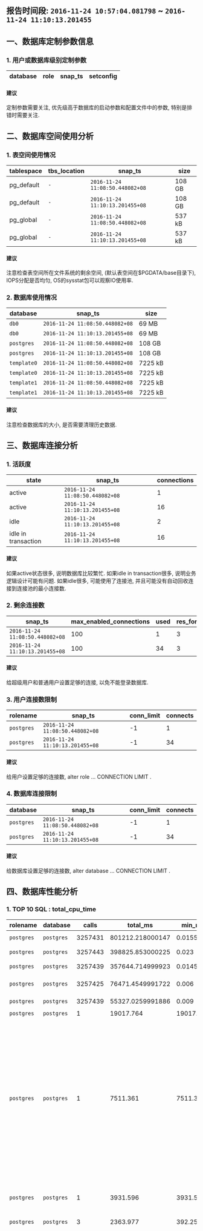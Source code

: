 ## 报告时间段: ```2016-11-24 10:57:04.081798``` ~ ```2016-11-24 11:10:13.201455```    
  
## 一、数据库定制参数信息
  
### 1. 用户或数据库级别定制参数
  
database | role | snap_ts | setconfig
---|---|---|---
  
#### 建议
  
定制参数需要关注, 优先级高于数据库的启动参数和配置文件中的参数, 特别是排错时需要关注.  
  
## 二、数据库空间使用分析
  
### 1. 表空间使用情况
  
tablespace | tbs_location | snap_ts | size
---|---|---|---
pg_default | ```-``` | ```2016-11-24 11:08:50.448082+08``` | 108 GB
pg_default | ```-``` | ```2016-11-24 11:10:13.201455+08``` | 108 GB
pg_global | ```-``` | ```2016-11-24 11:08:50.448082+08``` | 537 kB
pg_global | ```-``` | ```2016-11-24 11:10:13.201455+08``` | 537 kB
  
#### 建议
  
注意检查表空间所在文件系统的剩余空间, (默认表空间在$PGDATA/base目录下), IOPS分配是否均匀, OS的sysstat包可以观察IO使用率.  
  
### 2. 数据库使用情况
  
database | snap_ts | size
---|---|---
```db0``` | ```2016-11-24 11:08:50.448082+08``` | 69 MB
```db0``` | ```2016-11-24 11:10:13.201455+08``` | 69 MB
```postgres``` | ```2016-11-24 11:08:50.448082+08``` | 108 GB
```postgres``` | ```2016-11-24 11:10:13.201455+08``` | 108 GB
```template0``` | ```2016-11-24 11:08:50.448082+08``` | 7225 kB
```template0``` | ```2016-11-24 11:10:13.201455+08``` | 7225 kB
```template1``` | ```2016-11-24 11:08:50.448082+08``` | 7225 kB
```template1``` | ```2016-11-24 11:10:13.201455+08``` | 7225 kB
  
#### 建议
  
注意检查数据库的大小, 是否需要清理历史数据.  
  
## 三、数据库连接分析
  
### 1. 活跃度
  
state | snap_ts | connections
---|---|---
active | ```2016-11-24 11:08:50.448082+08``` | 1
active | ```2016-11-24 11:10:13.201455+08``` | 16
idle | ```2016-11-24 11:10:13.201455+08``` | 2
idle in transaction | ```2016-11-24 11:10:13.201455+08``` | 16
  
#### 建议
  
如果active状态很多, 说明数据库比较繁忙. 如果idle in transaction很多, 说明业务逻辑设计可能有问题. 如果idle很多, 可能使用了连接池, 并且可能没有自动回收连接到连接池的最小连接数.  
  
### 2. 剩余连接数
  
snap_ts | max_enabled_connections | used | res_for_super | res_for_normal
---|---|---|---|---
```2016-11-24 11:08:50.448082+08``` | 100 | 1 | 3 | 96
```2016-11-24 11:10:13.201455+08``` | 100 | 34 | 3 | 63
  
#### 建议
  
给超级用户和普通用户设置足够的连接, 以免不能登录数据库.  
  
### 3. 用户连接数限制
  
rolename | snap_ts | conn_limit | connects
---|---|---|---
```postgres``` | ```2016-11-24 11:08:50.448082+08``` | -1 | 1
```postgres``` | ```2016-11-24 11:10:13.201455+08``` | -1 | 34
  
#### 建议
  
给用户设置足够的连接数, alter role ... CONNECTION LIMIT .  
  
### 4. 数据库连接限制
  
database | snap_ts | conn_limit | connects
---|---|---|---
```postgres``` | ```2016-11-24 11:08:50.448082+08``` | -1 | 1
```postgres``` | ```2016-11-24 11:10:13.201455+08``` | -1 | 34
  
#### 建议
  
给数据库设置足够的连接数, alter database ... CONNECTION LIMIT .  
  
## 四、数据库性能分析
  
### 1. TOP 10 SQL : total_cpu_time
  
rolename | database | calls | total_ms | min_ms | max_ms | mean_ms | stddev_ms | rows | shared_blks_hit | shared_blks_read | shared_blks_dirtied | shared_blks_written | local_blks_hit | local_blks_read | local_blks_dirtied | shared_blks_written | temp_blks_read | temp_blks_written | blk_read_time | blk_write_time | query
---|---|---|---|---|---|---|---|---|---|---|---|---|---|---|---|---|---|---|---|---|---
```postgres``` | ```postgres``` | 3257431 | 801212.218000147 | 0.0155 | 661.5295 | 0.228815984402593 | 2.67856748675768 | 3257431 | 126748340 | 2100 | 12197 | 0 | 0 | 0 | 0 | 0 | 0 | 0 | 0 | 0 |  ```UPDATE pgbench_branches SET bbalance = bbalance + $1 WHERE bid = $2;```
```postgres``` | ```postgres``` | 3257443 | 398825.853000225 | 0.023 | 648.646 | 0.124109951147548 | 4.6639211699234 | 3257443 | 17604282 | 2921 | 2476560 | 0 | 0 | 0 | 0 | 0 | 0 | 0 | 0 | 0 |  ```UPDATE pgbench_accounts SET abalance = abalance + $1 WHERE aid = $2;```
```postgres``` | ```postgres``` | 3257439 | 357644.714999923 | 0.0145 | 653.85 | 0.102480527524248 | 1.36301121326012 | 3257439 | 114801162 | 905 | 27190 | 0 | 0 | 0 | 0 | 0 | 0 | 0 | 0 | 0 |  ```UPDATE pgbench_tellers SET tbalance = tbalance + $1 WHERE tid = $2;```
```postgres``` | ```postgres``` | 3257425 | 76471.4549991722 | 0.006 | 462.702 | 0.0232362901295874 | 1.77897215668638 | 3257425 | 3365375 | 20746 | 23380 | 0 | 0 | 0 | 0 | 0 | 0 | 0 | 0 | 0 |  ```INSERT INTO pgbench_history (tid, bid, aid, delta, mtime) VALUES ($1, $2, $3, $4, CURRENT_TIMESTAMP);```
```postgres``` | ```postgres``` | 3257439 | 55327.0259991886 | 0.009 | 18.772 | 0.0170636195451918 | 0.040562028155207 | 3257439 | 13227016 | 0 | 0 | 0 | 0 | 0 | 0 | 0 | 0 | 0 | 0 | 0 |  ```SELECT abalance FROM pgbench_accounts WHERE aid = $1;```
```postgres``` | ```postgres``` | 1 | 19017.764 | 19017.764 | 19017.764 | 19017.764 | 0 | 1 | 2631936 | 2100 | 2130 | 0 | 0 | 0 | 0 | 0 | 14163 | 14081 | 0 | 0 |  ```select snap_database();```
```postgres``` | ```postgres``` | 1 | 7511.361 | 7511.361 | 7511.361 | 7511.361 | 0 | 0 | 816723 | 3 | 6 | 0 | 0 | 0 | 0 | 0 | 225 | 211 | 0 | 0 |  ```create table IF NOT EXISTS snap_pg_rel_space_bucket as select 1::int8 snap_id, now() snap_ts, current_database(), buk this_buk_no, cnt rels_in_this_buk, pg_size_pretty(min) buk_min, pg_size_pretty(max) buk_max from  (   select row_number() over (partition by buk order by tsize), tsize, buk, min(tsize) over (partition by buk),max(tsize) over (partition by buk), count(*) over (partition by buk) cnt from   (     select pg_relation_size(a.oid) tsize, width_bucket(pg_relation_size(a.oid),tmin-1,tmax+1,10) buk from     (       select min(pg_relation_size(a.oid)) tmin, max(pg_relation_size(a.oid)) tmax from pg_class a, pg_namespace c where a.relnamespace=c.oid and nspname !~ $$^pg_$$ and nspname<>$$information_schema$$     ) t, pg_class a, pg_namespace c where a.relnamespace=c.oid and nspname !~ $$^pg_$$ and nspname<>$$information_schema$$   ) t  ) t where row_number=1;```
```postgres``` | ```postgres``` | 1 | 3931.596 | 3931.596 | 3931.596 | 3931.596 | 0 | 0 | 909503 | 1 | 1 | 0 | 0 | 0 | 0 | 0 | 0 | 0 | 0 | 0 |  ```create table IF NOT EXISTS snap_pg_hash_idx as select 1::int8 snap_id, now() snap_ts, current_database(),pg_get_indexdef(oid) from pg_class where relkind=$$i$$ and pg_get_indexdef(oid) ~ $$USING hash$$;```
```postgres``` | ```postgres``` | 3 | 2363.977 | 392.25 | 1006.846 | 787.992333333333 | 280.356036853538 | 1043 | 27870 | 0 | 0 | 0 | 0 | 0 | 0 | 0 | 19604 | 19604 | 0 | 0 |  ```select snap_report_database(?,?);```
```postgres``` | ```postgres``` | 1 | 2158.239 | 2158.239 | 2158.239 | 2158.239 | 0 | 0 | 223555 | 3 | 4 | 0 | 0 | 0 | 0 | 0 | 4682 | 4666 | 0 | 0 |  ```create table IF NOT EXISTS snap_pg_table_bloat as select 1::int8 snap_id, now() snap_ts,    current_database() AS db, schemaname, tablename, reltuples::bigint AS tups, relpages::bigint AS pages, otta,   ROUND(CASE WHEN otta=0 OR sml.relpages=0 OR sml.relpages=otta THEN 0.0 ELSE sml.relpages/otta::numeric END,1) AS tbloat,   CASE WHEN relpages < otta THEN 0 ELSE relpages::bigint - otta END AS wastedpages,   CASE WHEN relpages < otta THEN 0 ELSE bs*(sml.relpages-otta)::bigint END AS wastedbytes,   CASE WHEN relpages < otta THEN $$0 bytes$$::text ELSE (bs*(relpages-otta))::bigint &#124;&#124; $$ bytes$$ END AS wastedsize,   iname, ituples::bigint AS itups, ipages::bigint AS ipages, iotta,   ROUND(CASE WHEN iotta=0 OR ipages=0 OR ipages=iotta THEN 0.0 ELSE ipages/iotta::numeric END,1) AS ibloat,   CASE WHEN ipages < iotta THEN 0 ELSE ipages::bigint - iotta END AS wastedipages,   CASE WHEN ipages < iotta THEN 0 ELSE bs*(ipages-iotta) END AS wastedibytes,   CASE WHEN ipages < iotta THEN $$0 bytes$$ ELSE (bs*(ipages-iotta))::bigint &#124;&#124; $$ bytes$$ END AS wastedisize,   CASE WHEN relpages < otta THEN     CASE WHEN ipages < iotta THEN 0 ELSE bs*(ipages-iotta::bigint) END     ELSE CASE WHEN ipages < iotta THEN bs*(relpages-otta::bigint)       ELSE bs*(relpages-otta::bigint + ipages-iotta::bigint) END   END AS totalwastedbytes FROM (   SELECT     nn.nspname AS schemaname,     cc.relname AS tablename,     COALESCE(cc.reltuples,0) AS reltuples,     COALESCE(cc.relpages,0) AS relpages,     COALESCE(bs,0) AS bs,     COALESCE(CEIL((cc.reltuples*((datahdr+ma-       (CASE WHEN datahdr%ma=0 THEN ma ELSE datahdr%ma END))+nullhdr2+4))/(bs-20::float)),0) AS otta,     COALESCE(c2.relname,$$?$$) AS iname, COALESCE(c2.reltuples,0) AS ituples, COALESCE(c2.relpages,0) AS ipages,     COALESCE(CEIL((c2.reltuples*(datahdr-12))/(bs-20::float)),0) AS iotta    FROM      pg_class cc   JOIN pg_namespace nn ON cc.relnamespace = nn.oid AND nn.nspname <> $$information_schema$$   LEFT JOIN   (     SELECT       ma,bs,foo.nspname,foo.relname,       (datawidth+(hdr+ma-(case when hdr%ma=0 THEN ma ELSE hdr%ma END)))::numeric AS datahdr,       (maxfracsum*(nullhdr+ma-(case when nullhdr%ma=0 THEN ma ELSE nullhdr%ma END))) AS nullhdr2     FROM (       SELECT         ns.nspname, tbl.relname, hdr, ma, bs,         SUM((1-coalesce(null_frac,0))*coalesce(avg_width, 2048)) AS datawidth,         MAX(coalesce(null_frac,0)) AS maxfracsum,         hdr+(           SELECT 1+count(*)/8           FROM pg_stats s2           WHERE null_frac<>0 AND s2.schemaname = ns.nspname AND s2.tablename = tbl.relname         ) AS nullhdr       FROM pg_attribute att        JOIN pg_class tbl ON att.attrelid = tbl.oid       JOIN pg_namespace ns ON ns.oid = tbl.relnamespace        LEFT JOIN pg_stats s ON s.schemaname=ns.nspname       AND s.tablename = tbl.relname       AND s.inherited=false       AND s.attname=att.attname,       (         SELECT           (SELECT current_setting($$block_size$$)::numeric) AS bs,             CASE WHEN SUBSTRING(SPLIT_PART(v, $$ $$, 2) FROM $$#"[0-9]+.[0-9]+#"%$$ for $$#$$)               IN ($$8.0$$,$$8.1$$,$$8.2$$) THEN 27 ELSE 23 END AS hdr,           CASE WHEN v ~ $$mingw32$$ OR v ~ $$64-bit$$ THEN 8 ELSE 4 END AS ma         FROM (SELECT version() AS v) AS foo       ) AS constants       WHERE att.attnum > 0 AND tbl.relkind=$$r$$       GROUP BY 1,2,3,4,5     ) AS foo   ) AS rs   ON cc.relname = rs.relname AND nn.nspname = rs.nspname   LEFT JOIN pg_index i ON indrelid = cc.oid   LEFT JOIN pg_class c2 ON c2.oid = i.indexrelid ) AS sml order by wastedbytes desc limit 10;```
  
#### 建议
  
检查SQL是否有优化空间, 配合auto_explain插件在csvlog中观察LONG SQL的执行计划是否正确.  
  
### 2. 数据库统计信息, 回滚比例, 命中比例, 数据块读写时间, 死锁, 复制冲突
  
database | snap_ts | rollback_ratio | hit_ratio | blk_read_time | blk_write_time | conflicts | deadlocks
---|---|---|---|---|---|---|---
```db0``` | ```2016-11-24 11:08:50.448082+08``` | 0.00 % | 0.00 % | 0 | 0 | 0 | 0
```db0``` | ```2016-11-24 11:10:13.201455+08``` | 0.00 % | 0.00 % | 0 | 0 | 0 | 0
```postgres``` | ```2016-11-24 11:08:50.448082+08``` | 0.00 % | 99.94 % | 0 | 0 | 0 | 0
```postgres``` | ```2016-11-24 11:10:13.201455+08``` | 0.00 % | 99.98 % | 0 | 0 | 0 | 0
```template0``` | ```2016-11-24 11:08:50.448082+08``` | 0.00 % | 0.00 % | 0 | 0 | 0 | 0
```template0``` | ```2016-11-24 11:10:13.201455+08``` | 0.00 % | 0.00 % | 0 | 0 | 0 | 0
```template1``` | ```2016-11-24 11:08:50.448082+08``` | 0.00 % | 0.00 % | 0 | 0 | 0 | 0
```template1``` | ```2016-11-24 11:10:13.201455+08``` | 0.00 % | 0.00 % | 0 | 0 | 0 | 0
  
#### 建议
  
回滚比例大说明业务逻辑可能有问题, 命中率小说明shared_buffer要加大, 数据块读写时间长说明块设备的IO性能要提升, 死锁次数多说明业务逻辑有问题, 复制冲突次数多说明备库可能在跑LONG SQL.  
  
### 3. 检查点, bgwriter 统计信息
  
checkpoints_timed | checkpoints_req | checkpoint_write_time | checkpoint_sync_time | buffers_checkpoint | buffers_clean | maxwritten_clean | buffers_backend | buffers_backend_fsync | buffers_alloc
---|---|---|---|---|---|---|---|---|---
1 | 38 | 152252 | 1949 | 2510995 | 0 | 0 | 33459 | 0 | 30984
  
#### 说明
  
checkpoints_timed , 统计周期内, 发生了多少次调度检查点.  
  
checkpoints_req , 统计周期内, 发生了多少次人为执行检查点.  
  
checkpoint_write_time , 检查点过程中, write系统调用的耗时ms.  
  
checkpoint_sync_time , 检查点过程中, fsync系统调用的耗时ms.  
  
buffers_checkpoint , 检查点过程中, ckpt进程写出(write)了多少buffer pages.  
  
buffers_clean , 统计周期内, bgwriter进程写出(write)了多少buffer pages.  
  
maxwritten_clean , 统计周期内, bgwriter被打断了多少次(由于write的pages超过一个bgwriter调度周期内的阈值).  
  
buffers_backend , 统计周期内, 有多少pages是被backend process直接write out的.  
  
buffers_backend_fsync , 统计周期内, 有多少pages是被backend process直接fsync的.  
  
buffers_alloc , 统计周期内, 指派了多少个pages.  
  
#### 建议
  
checkpoint_write_time多说明检查点持续时间长, 检查点过程中产生了较多的脏页.  
  
checkpoint_sync_time代表检查点开始时的shared buffer中的脏页被同步到磁盘的时间, 如果时间过长, 并且数据库在检查点时性能较差, 考虑一下提升块设备的IOPS能力.  
  
buffers_backend_fsync太多说明需要加大shared buffer 或者 减小bgwriter_delay参数.  
  
maxwritten_clean太多说明需要减小调大bgwriter_lru_maxpages和bgwriter_lru_multiplier参数.  
  
### 4. 归档统计信息
  
archived_count | last_archived_wal | last_archived_time | failed_count | last_failed_wal | last_failed_time | now_insert_xlog_file
---|---|---|---|---|---|---
0 | - | ```1970-01-01 00:00:00+08``` | 728 | 00000001000000820000002D | ```2016-11-24 11:10:13.476726+08``` | 000000010000008700000003
  
#### 建议
  
last_archived_wal和now_insert_xlog_file相差很多, 说明失败的归档很多.  
  
## 五、数据库年龄分析
  
### 1. 数据库年龄
  
database | snap_ts | age | age_remain
---|---|---|---
```db0``` | ```2016-11-24 11:08:50.448082+08``` | 67739317 | 2079744331
```db0``` | ```2016-11-24 11:10:13.201455+08``` | 68949292 | 2078534356
```postgres``` | ```2016-11-24 11:08:50.448082+08``` | 67739317 | 2079744331
```postgres``` | ```2016-11-24 11:10:13.201455+08``` | 68949292 | 2078534356
```template0``` | ```2016-11-24 11:08:50.448082+08``` | 67739317 | 2079744331
```template0``` | ```2016-11-24 11:10:13.201455+08``` | 68949292 | 2078534356
```template1``` | ```2016-11-24 11:08:50.448082+08``` | 67739317 | 2079744331
```template1``` | ```2016-11-24 11:10:13.201455+08``` | 68949292 | 2078534356
  
#### 建议
  
数据库的年龄正常情况下应该小于vacuum_freeze_table_age, 如果剩余年龄小于2亿, 建议人为干预, 将LONG SQL或事务杀掉后, 执行vacuum freeze.  
  
### 2. 长事务, 2PC
  
snap_ts | database | user | query | xact_start | xact_duration | query_start | query_duration | state
---|---|---|---|---|---|---|---|---
  
snap_ts | name | statement | prepare_time | duration | parameter_types | from_sql
---|---|---|---|---|---|---|---|---
  
#### 建议
  
长事务过程中产生的垃圾, 无法回收, 建议不要在数据库中运行LONG SQL, 或者错开DML高峰时间去运行LONG SQL. 2PC事务一定要记得尽快结束掉, 否则可能会导致数据库膨胀.  
  
参考: http://blog.163.com/digoal@126/blog/static/1638770402015329115636287/   
  
## 六、数据库安全或潜在风险分析
  
### 1. 用户密码到期时间
  
snap_ts | rolname | rolvaliduntil
---|---|---|---
```2016-11-24 11:10:13.201455+08``` | ```a``` | ```9999-01-01 00:00:00+08```
```2016-11-24 11:10:13.201455+08``` | ```b``` | ```9999-01-01 00:00:00+08```
```2016-11-24 11:10:13.201455+08``` | ```dba``` | ```9999-01-01 00:00:00+08```
```2016-11-24 11:10:13.201455+08``` | ```digoal``` | ```9999-01-01 00:00:00+08```
```2016-11-24 11:10:13.201455+08``` | ```pg_signal_backend``` | ```9999-01-01 00:00:00+08```
```2016-11-24 11:10:13.201455+08``` | ```postgres``` | ```9999-01-01 00:00:00+08```
```2016-11-24 11:10:13.201455+08``` | ```test``` | ```9999-01-01 00:00:00+08```
```2016-11-24 11:10:13.201455+08``` | ```test1``` | ```9999-01-01 00:00:00+08```
  
#### 建议
  
到期后, 用户将无法登陆, 记得修改密码, 同时将密码到期时间延长到某个时间或无限时间, alter role ... VALID UNTIL 'timestamp'.   
  
<a rel="nofollow" href="http://info.flagcounter.com/h9V1"  ><img src="http://s03.flagcounter.com/count/h9V1/bg_FFFFFF/txt_000000/border_CCCCCC/columns_2/maxflags_12/viewers_0/labels_0/pageviews_0/flags_0/"  alt="Flag Counter"  border="0"  ></a>  
  
  
  
  
## [digoal's PostgreSQL文章入口](https://github.com/digoal/blog/blob/master/README.md "22709685feb7cab07d30f30387f0a9ae")
  
